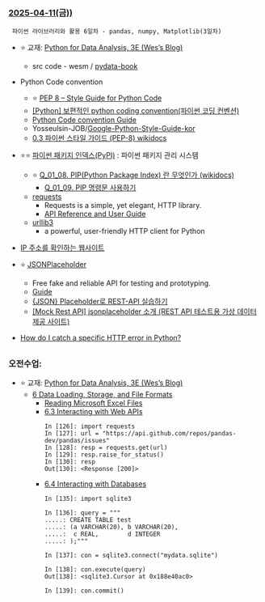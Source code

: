 ### [ 2025-04-11(금)) ](https://github.com/NAM-IL/Python_Basic/blob/main/%EC%88%98%EC%97%85%EB%82%B4%EC%9A%A9/04%EC%9B%94/2025-04-11.md)
```
 파이썬 라이브러리와 활용 6일차 - pandas, numpy, Matplotlib(3일차)
```
- ⭐ 교재: [Python for Data Analysis, 3E (Wes’s Blog)](https://wesmckinney.com/book/)
    - src code - wesm / [pydata-book](https://github.com/wesm/pydata-book/tree/3rd-edition)
- Python Code convention
    - ⭐ [PEP 8 – Style Guide for Python Code](https://peps.python.org/pep-0008/)
    - [[Python] 보편적인 python coding convention(파이썬 코딩 컨벤션)](https://spidyweb.tistory.com/376)
    - [Python Code convention Guide](convention)
    - Yosseulsin-JOB/[Google-Python-Style-Guide-kor](https://github.com/Yosseulsin-JOB/Google-Python-Style-Guide-kor)
    - [0.3 파이썬 스타일 가이드 (PEP-8) wikidocs](https://wikidocs.net/7896)

- ⭐⭐ [파이썬 패키지 인덱스(PyPI)](https://pypi.org/) : 파이썬 패키지 관리 시스템
    - ⭐ [Q_01_08. PIP(Python Package Index) 란 무엇인가 (wikidocs)](https://wikidocs.net/253762)
        - [Q_01_09. PIP 명령문 사용하기](https://wikidocs.net/253761)
    - [requests](https://pypi.org/project/requests/)
        - Requests is a simple, yet elegant, HTTP library.
        - [API Reference and User Guide](https://requests.readthedocs.io/en/latest/)
    - [urllib3](https://pypi.org/project/urllib3/)
        - a powerful, user-friendly HTTP client for Python
- [IP 주소를 확인하는 웹사이트](https://findip.kr/)
- ⭐ [JSONPlaceholder](https://jsonplaceholder.typicode.com/)
    - Free fake and reliable API for testing and prototyping.
    - [Guide](https://jsonplaceholder.typicode.com/guide/)
    - [{JSON} Placeholder로 REST-API 실습하기](https://velog.io/@tejava7177/JSON-Placeholder%EB%A1%9C-REST-API-%EC%8B%A4%EC%8A%B5%ED%95%98%EA%B8%B0)
    - [[Mock Rest API] jsonplaceholder 소개 (REST API 테스트용 가상 데이터 제공 사이트)](https://innovation123.tistory.com/255)
- [How do I catch a specific HTTP error in Python?](https://stackoverflow.com/questions/3193060/how-do-i-catch-a-specific-http-error-in-python)

##
### 오전수업:
- ⭐ 교재: [Python for Data Analysis, 3E (Wes’s Blog)](https://wesmckinney.com/book/)
    - [6  Data Loading, Storage, and File Formats](https://wesmckinney.com/book/accessing-data)
        - [Reading Microsoft Excel Files](https://wesmckinney.com/book/accessing-data#pandas_excel_files)
        - [6.3 Interacting with Web APIs](https://wesmckinney.com/book/accessing-data#io_web_apis)
            ```
            In [126]: import requests
            In [127]: url = "https://api.github.com/repos/pandas-dev/pandas/issues"
            In [128]: resp = requests.get(url)
            In [129]: resp.raise_for_status()
            In [130]: resp
            Out[130]: <Response [200]>
            ```
        - [6.4 Interacting with Databases](https://wesmckinney.com/book/accessing-data#io_databases)
            ```
            In [135]: import sqlite3

            In [136]: query = """
            .....: CREATE TABLE test
            .....: (a VARCHAR(20), b VARCHAR(20),
            .....:  c REAL,        d INTEGER
            .....: );"""

            In [137]: con = sqlite3.connect("mydata.sqlite")

            In [138]: con.execute(query)
            Out[138]: <sqlite3.Cursor at 0x188e40ac0>

            In [139]: con.commit()
            ```
